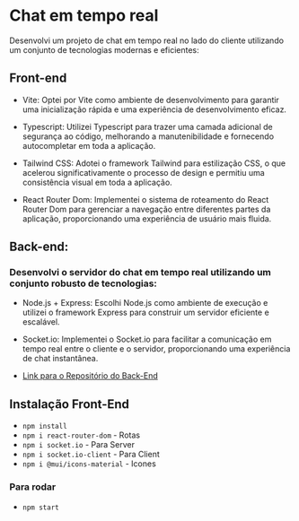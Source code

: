 # Chat em tempo real

Desenvolvi um projeto de chat em tempo real no lado do cliente utilizando um conjunto de tecnologias modernas e eficientes:

## Front-end

- Vite:
  Optei por Vite como ambiente de desenvolvimento para garantir uma inicialização rápida e uma experiência de desenvolvimento eficaz.

- Typescript:
  Utilizei Typescript para trazer uma camada adicional de segurança ao código, melhorando a manutenibilidade e fornecendo autocompletar em toda a aplicação.

- Tailwind CSS:
  Adotei o framework Tailwind para estilização CSS, o que acelerou significativamente o processo de design e permitiu uma consistência visual em toda a aplicação.

- React Router Dom:
  Implementei o sistema de roteamento do React Router Dom para gerenciar a navegação entre diferentes partes da aplicação, proporcionando uma experiência de usuário mais fluida.

## Back-end:

### Desenvolvi o servidor do chat em tempo real utilizando um conjunto robusto de tecnologias:

- Node.js + Express:
  Escolhi Node.js como ambiente de execução e utilizei o framework Express para construir um servidor eficiente e escalável.

- Socket.io:
  Implementei o Socket.io para facilitar a comunicação em tempo real entre o cliente e o servidor, proporcionando uma experiência de chat instantânea.

- <a href="https://github.com/AllanVict/Server-Client" target="_blank">Link para o Repositório do Back-End</a>
  

## Instalação Front-End

- `npm install`
- `npm i react-router-dom` - Rotas
- `npm i socket.io` - Para Server
- `npm i socket.io-client` - Para Client
- `npm i @mui/icons-material` - Icones

### Para rodar

- `npm start`
